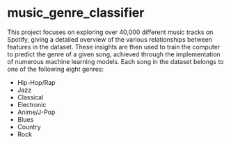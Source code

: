 # music_genre_classifier


This project focuses on exploring over 40,000 different music tracks on Spotify, giving a detailed overview of the various relationships between features in the dataset. These insights are then used to train the computer to predict the genre of a given song, achieved through the implementation of numerous machine learning models. Each song in the dataset belongs to one of the following eight genres:

- Hip-Hop/Rap 
- Jazz
- Classical
- Electronic
- Anime/J-Pop
- Blues
- Country
- Rock

